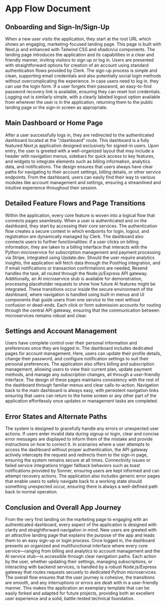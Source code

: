# App Flow Document

## Onboarding and Sign-In/Sign-Up

When a new user visits the application, they start at the root URL which shows an engaging, marketing-focused landing page. This page is built with Next.js and enhanced with Tailwind CSS and shadcn/ui components. The landing page introduces the application and its capabilities in a clear and friendly manner, inviting visitors to sign up or log in. Users are presented with straightforward options for creation of an account using standard authentication flows provided by Clerk. The sign-up process is simple and clean, supporting email credentials and also potentially social login methods without overcomplicating the experience. In case users need to log in, they can use the login form. If a user forgets their password, an easy-to-find password recovery link is available, ensuring they can reset lost credentials. Logging out is similarly simple, with a clearly labeled logout option available from wherever the user is in the application, returning them to the public landing page or the sign-in screen as appropriate.

## Main Dashboard or Home Page

After a user successfully logs in, they are redirected to the authenticated dashboard located at the "/dashboard" route. This dashboard is a fully featured Next.js application designed exclusively for signed-in users. Upon entry, the user is greeted with a well-organized layout that may include a header with navigation menus, sidebars for quick access to key features, and widgets to integrate elements such as billing information, analytics data, and notifications. The design ensures that users always have clear paths for navigating to their account settings, billing details, or other service endpoints. From the dashboard, users can easily find their way to various modules like account management and settings, ensuring a streamlined and intuitive experience throughout their session.

## Detailed Feature Flows and Page Transitions

Within the application, every core feature is woven into a logical flow that connects pages seamlessly. When a user is authenticated and on the dashboard, they start by accessing their core services. The authentication flow creates a secure context in which endpoints for login, logout, and registration are dynamically managed by Clerk. The dashboard also connects users to further functionalities: if a user clicks on billing information, they are taken to a billing interface that interacts with the Python microservice for subscription management and payment processing via Stripe, integrated using Update.dev. Should the user require analytics insights, the application will fetch data through the PostHog integration, and if email notifications or transaction confirmations are needed, Resend handles the task, all routed through the Node.js/Express API gateway. Additionally, an AI microservice stub is available for demonstration, processing placeholder requests to show how future AI features might be integrated. These transitions occur inside the secure environment of the dashboard, where navigation is handled using built-in menus and UI components that guide users from one service to the next without confusion or dead-ends. Each click or form submission accounts for routing through the central API gateway, ensuring that the communication between microservices remains robust and clear.

## Settings and Account Management

Users have complete control over their personal information and preferences once they are logged in. The dashboard includes dedicated pages for account management. Here, users can update their profile details, change their password, and configure notification settings to suit their personal preferences. The application also offers billing and subscription management, allowing users to view their current plan, update payment methods, and manage any subscription changes, all through a user-friendly interface. The design of these pages maintains consistency with the rest of the dashboard through familiar menus and clear calls-to-action. Navigation back to the main dashboard is always easy, with persistent navigation links ensuring that users can return to the home screen or any other part of the application effortlessly once updates or management tasks are completed.

## Error States and Alternate Paths

The system is designed to gracefully handle any errors or unexpected user actions. If users enter invalid data during signup or login, clear and concise error messages are displayed to inform them of the mistake and provide instructions on how to correct it. In scenarios where a user attempts to access the dashboard without proper authentication, the API gateway actively intercepts the request and redirects them to the sign-in page, ensuring the system remains secure at all times. Connectivity issues or failed service integrations trigger fallback behaviors such as toast notifications provided by Sonner, ensuring users are kept informed and can attempt recovery actions. The application also includes generic error pages that enable users to safely navigate back to a working state should something unexpected occur, ensuring there is always a well-defined path back to normal operation.

## Conclusion and Overall App Journey

From the very first landing on the marketing page to engaging with an authenticated dashboard, every aspect of the application is designed with clarity and straightforward navigation in mind. New users are greeted with an attractive landing page that explains the purpose of the app and leads them to an easy sign-up or login process. Once logged in, the dashboard presents an organized and multifunctional interface where every core service—ranging from billing and analytics to account management and the AI service stub—is accessible through clear navigation paths. Each action by the user, whether updating their settings, managing subscriptions, or interacting with backend services, is handled by a robust Node.js/Express gateway that routes requests securely to dedicated Python microservices. The overall flow ensures that the user journey is cohesive, the transitions are smooth, and any interruptions or errors are dealt with in a user-friendly manner. This makes the application an exemplary template that can be easily forked and adapted for future projects, providing both an excellent user experience and a solid, battle-tested technical foundation.

